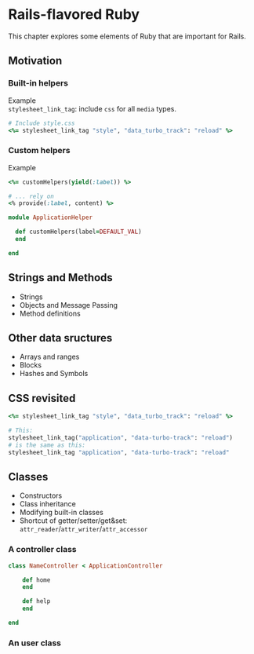 # Rails-flavored Ruby
This chapter explores some elements of Ruby that are important for
Rails.
## Motivation
### Built-in helpers
Example\
`stylesheet_link_tag`: include `css` for all `media` types.
```rb
# Include style.css
<%= stylesheet_link_tag "style", "data_turbo_track": "reload" %>
```
### Custom helpers
Example
```rb
<%= customHelpers(yield(:label)) %>

# ... rely on
<% provide(:label, content) %>
```
```rb
module ApplicationHelper

  def customHelpers(label=DEFAULT_VAL)
  end

end
```

## Strings and Methods
- Strings
- Objects and Message Passing
- Method definitions

## Other data sructures
- Arrays and ranges
- Blocks
- Hashes and Symbols

## CSS revisited
```rb
<%= stylesheet_link_tag "style", "data_turbo_track": "reload" %>

# This:
stylesheet_link_tag("application", "data-turbo-track": "reload")
# is the same as this:
stylesheet_link_tag "application", "data-turbo-track": "reload"
```

## Classes
- Constructors
- Class inheritance
- Modifying built-in classes
- Shortcut of getter/setter/get&set: `attr_reader`/`attr_writer`/`attr_accessor`

### A controller class
```rb
class NameController < ApplicationController

    def home
    end

    def help
    end

end
```
### An user class

